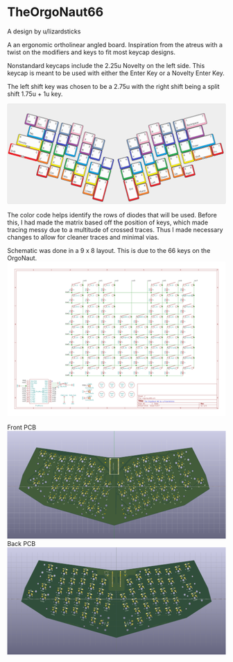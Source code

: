 # TheOrgoNaut66

A design by u/lizardsticks

A an ergonomic ortholinear angled board. Inspiration from the atreus with a twist on the modifiers and keys to fit most keycap designs. <br /> 

Nonstandard keycaps include the 2.25u Novelty on the left side. This keycap is meant to be used with either the Enter Key or a Novelty Enter Key. 

The left shift key was chosen to be a 2.75u with the right shift being a split shift 1.75u + 1u key.

![alt text](https://github.com/noredlace/TheOrgoNaut/blob/master/pics/redrawn%20matrix%20v2.png?raw=true)

The color code helps identify the rows of diodes that will be used. Before this, I had made the matrix based off the position of keys, which made tracing messy due to a multitude of crossed traces. Thus I made necessary changes to allow for cleaner traces and minimal vias.



Schematic was done in a 9 x 8 layout. This is due to the 66 keys on the OrgoNaut. <br />
![alt text](https://github.com/noredlace/TheOrgoNaut/blob/master/pics/orgonaut66%20schematic.png?raw=true)

Front PCB
![alt text](https://github.com/noredlace/TheOrgoNaut/blob/master/pics/orgonaut66%20front%20pcb%20v2.png?raw=true)
Back PCB
![alt text](https://github.com/noredlace/TheOrgoNaut/blob/master/pics/orgonaut66%20back%20pcb%20v2.png?raw=true)
